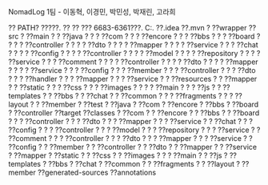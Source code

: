 NomadLog
1팀 - 이동혁, 이경민, 박민성, 박재린, 고라희


?? PATH? ?????.
?? ?? ??? 6683-6361???.
C:.
??.idea
??.mvn
?  ??wrapper
??src
?  ??main
?  ?  ??java
?  ?  ?  ??com
?  ?  ?      ??encore
?  ?  ?          ??bbs
?  ?  ?              ??board
?  ?  ?              ?  ??controller
?  ?  ?              ?  ??dto
?  ?  ?              ?  ??mapper
?  ?  ?              ?  ??service
?  ?  ?              ??chat
?  ?  ?              ?  ??config
?  ?  ?              ?  ??controller
?  ?  ?              ?  ??model
?  ?  ?              ?  ??repository
?  ?  ?              ?  ??service
?  ?  ?              ??comment
?  ?  ?              ?  ??controller
?  ?  ?              ?  ??dto
?  ?  ?              ?  ??mapper
?  ?  ?              ?  ??service
?  ?  ?              ??config
?  ?  ?              ??member
?  ?  ?                  ??controller
?  ?  ?                  ??dto
?  ?  ?                  ??handler
?  ?  ?                  ??mapper
?  ?  ?                  ??service
?  ?  ??resources
?  ?      ??mapper
?  ?      ??static
?  ?      ?  ??css
?  ?      ?  ??images
?  ?      ?  ?  ??main
?  ?      ?  ??js
?  ?      ??templates
?  ?          ??bbs
?  ?          ??chat
?  ?          ??common
?  ?          ?  ??fragments
?  ?          ?  ??layout
?  ?          ??member
?  ??test
?      ??java
?          ??com
?              ??encore
?                  ??bbs
?                      ??board
?                          ??controller
??target
    ??classes
    ?  ??com
    ?  ?  ??encore
    ?  ?      ??bbs
    ?  ?          ??board
    ?  ?          ?  ??controller
    ?  ?          ?  ??dto
    ?  ?          ?  ??mapper
    ?  ?          ?  ??service
    ?  ?          ??chat
    ?  ?          ?  ??config
    ?  ?          ?  ??controller
    ?  ?          ?  ??model
    ?  ?          ?  ??repository
    ?  ?          ?  ??service
    ?  ?          ??comment
    ?  ?          ?  ??controller
    ?  ?          ?  ??dto
    ?  ?          ?  ??mapper
    ?  ?          ?  ??service
    ?  ?          ??config
    ?  ?          ??member
    ?  ?              ??controller
    ?  ?              ??dto
    ?  ?              ??mapper
    ?  ?              ??service
    ?  ??mapper
    ?  ??static
    ?  ?  ??css
    ?  ?  ??images
    ?  ?  ?  ??main
    ?  ?  ??js
    ?  ??templates
    ?      ??bbs
    ?      ??chat
    ?      ??common
    ?      ?  ??fragments
    ?      ?  ??layout
    ?      ??member
    ??generated-sources
        ??annotations

